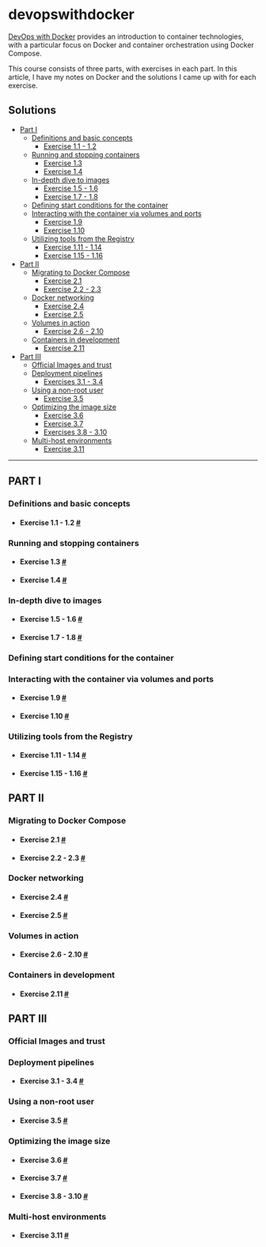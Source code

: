 # devopswithdocker

[DevOps with Docker](https://devopswithdocker.com/) provides an introduction to container technologies, with a particular focus on Docker and container orchestration using Docker Compose.

This course consists of three parts, with exercises in each part. In this article, I have my notes on Docker and the solutions I came up with for each exercise.

## Solutions
* [Part I](#part1)
  * [Definitions and basic concepts](#part1-1)
    * [Exercise 1.1 - 1.2](#ex-1-1-2)
  * [Running and stopping containers](#part1-2)
    * [Exercise 1.3](#ex-1-3)
    * [Exercise 1.4](#ex-1-4)
  * [In-depth dive to images](#part1-3)
    * [Exercise 1.5 - 1.6](#ex-1-5-6)
    * [Exercise 1.7 - 1.8](#ex-1-7-8)
  * [Defining start conditions for the container](#part1-4)
  * [Interacting with the container via volumes and ports](#part1-5)
    * [Exercise 1.9](#ex-1-9)
    * [Exercise 1.10](#ex-1-10)
  * [Utilizing tools from the Registry](#part1-6)
    * [Exercise 1.11 - 1.14](#ex-1-11-14)
    * [Exercise 1.15 - 1.16](#ex-1-15-16)
* [Part II](#part2)
  * [Migrating to Docker Compose](#part2-1)
    * [Exercise 2.1](#ex-2-1)
    * [Exercise 2.2 - 2.3](#ex-2-2-3)
  * [Docker networking](#part2-2)
    * [Exercise 2.4](#ex-2-4)
    * [Exercise 2.5](#ex-2-5)
  * [Volumes in action](#part2-3)
    * [Exercise 2.6 - 2.10](#ex-2-6-10)
  * [Containers in development](#part2-4)
    * [Exercise 2.11](#ex-2-11)
* [Part III](#part3)
  * [Official Images and trust](#part3-1)
  * [Deployment pipelines](#part3-2)
    * [Exercises 3.1 - 3.4](#ex-3-1-4)
  * [Using a non-root user](#part3-3)
    * [Exercise 3.5](#ex-3-5)
  * [Optimizing the image size](#part3-4)
    * [Exercise 3.6](#ex-3-6)
    * [Exercise 3.7](#ex-3-7)
    * [Exercises 3.8 - 3.10](#ex-3-8-10)
  * [Multi-host environments](#part3-5)
    * [Exercise 3.11](#ex-3-11)

---

## PART I <a name="part1"></a>

### Definitions and basic concepts <a name="part1-1"></a>
- #### Exercise 1.1 - 1.2 [#](https://devopswithdocker.com/part-1/section-1#exercises-11-12) <a name="ex-1-1-2"></a>

### Running and stopping containers <a name="part1-2"></a>
- #### Exercise 1.3 [#](https://devopswithdocker.com/part-1/section-2#exercise-13) <a name="ex-1-3"></a>
- #### Exercise 1.4 [#](https://devopswithdocker.com/part-1/section-2#exercise-14) <a name="ex-1-4"></a>

### In-depth dive to images <a name="part1-3"></a>
- #### Exercise 1.5 - 1.6 [#](https://devopswithdocker.com/part-1/section-3#exercises-15---16) <a name="ex-1-5-6"></a>
- #### Exercise 1.7 - 1.8 [#](https://devopswithdocker.com/part-1/section-3#exercises-17---18) <a name="ex-1-7-8"></a>

### Defining start conditions for the container <a name="part1-4"></a>

### Interacting with the container via volumes and ports <a name="part1-5"></a>
- #### Exercise 1.9 [#](https://devopswithdocker.com/part-1/section-5#exercise-19) <a name="ex-1-9"></a>
- #### Exercise 1.10 [#](https://devopswithdocker.com/part-1/section-5#exercise-110) <a name="ex-1-10"></a>

### Utilizing tools from the Registry <a name="part1-6"></a>
- #### Exercise 1.11 - 1.14 [#](https://devopswithdocker.com/part-1/section-6#exercises-111-114) <a name="ex-1-11-14"></a>
- #### Exercise 1.15 - 1.16 [#](https://devopswithdocker.com/part-1/section-6#exercises-115-116) <a name="ex-1-15-16"></a>

## PART II <a name="part2"></a>

### Migrating to Docker Compose <a name="part2-1"></a>
- #### Exercise 2.1 [#](https://devopswithdocker.com/part-2/section-1#exercise-21) <a name="ex-2-1"></a>
- #### Exercise 2.2 - 2.3 [#](https://devopswithdocker.com/part-2/section-1#exercises-22---23) <a name="ex-2-2-3"></a>

### Docker networking <a name="part2-2"></a>
- #### Exercise 2.4 [#](https://devopswithdocker.com/part-2/section-2#exercise-24) <a name="ex-2-4"></a>
- #### Exercise 2.5 [#](https://devopswithdocker.com/part-2/section-2#exercises-25) <a name="ex-2-5"></a>

### Volumes in action <a name="part2-3"></a>
- #### Exercise 2.6 - 2.10 [#](https://devopswithdocker.com/part-2/section-3#exercises-26---210) <a name="ex-2-6-10"></a>

### Containers in development <a name="part2-4"></a>
- #### Exercise 2.11 [#](https://devopswithdocker.com/part-2/section-4#exercise-211) <a name="ex-2-11"></a>

## PART III <a name="part3"></a>

### Official Images and trust <a name="part3-1"></a>

### Deployment pipelines <a name="part3-2"></a>
- #### Exercise 3.1 - 3.4 [#](https://devopswithdocker.com/part-3/section-2#exercises-31-34) <a name="ex-3-1-4"></a>

### Using a non-root user <a name="part3-3"></a>
- #### Exercise 3.5 [#](https://devopswithdocker.com/part-3/section-3#exercise-35) <a name="ex-3-5"></a>

### Optimizing the image size <a name="part3-4"></a>
- #### Exercise 3.6 [#](https://devopswithdocker.com/part-3/section-4#exercise-36) <a name="ex-3-6"></a>
- #### Exercise 3.7 [#](https://devopswithdocker.com/part-3/section-4#exercise-37) <a name="ex-3-7"></a>
- #### Exercise 3.8 - 3.10 [#](https://devopswithdocker.com/part-3/section-4#exercises-38---310) <a name="ex-3-8-10"></a>

### Multi-host environments <a name="part3-5"></a>
- #### Exercise 3.11 [#](https://devopswithdocker.com/part-3/section-5#exercise-311) <a name="ex-3-11"></a>
